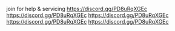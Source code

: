 join for help & servicing https://discord.gg/PD8uRqXGEc https://discord.gg/PD8uRqXGEc  https://discord.gg/PD8uRqXGEc https://discord.gg/PD8uRqXGEc https://discord.gg/PD8uRqXGEc
